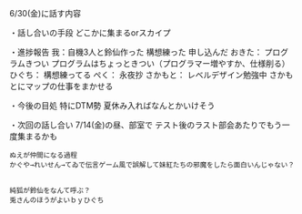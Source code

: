 6/30(金)に話す内容

・話し合いの手段
	どこかに集まるorスカイプ

・進捗報告
	我：自機3人と鈴仙作った
		構想練った
		申し込んだ
	おきた：
		プログラムきつい
		プログラムはちょっときつい（プログラマー増やすか、仕様削る）
	ひぐち：
		構想練ってる
	ぺく：
		永夜抄
	さかもと：
		レベルデザイン勉強中
		さかもとにマップの仕事をまかせる

・今後の目処
	特にDTM勢
	夏休み入ればなんとかいけそう
	
・次回の話し合い
	7/14(金)の昼、部室で
	テスト後のラスト部会あたりでもう一度集まるかも
	
	
	
	
	
	ぬえが仲間になる過程
	かぐや→れいせん→てゐで伝言ゲーム風で誤解して妹紅たちの邪魔をしたら面白いんじゃない？
	
	
	純狐が鈴仙をなんて呼ぶ？
	兎さんのほうがよいｂｙひぐち
	
	
	
